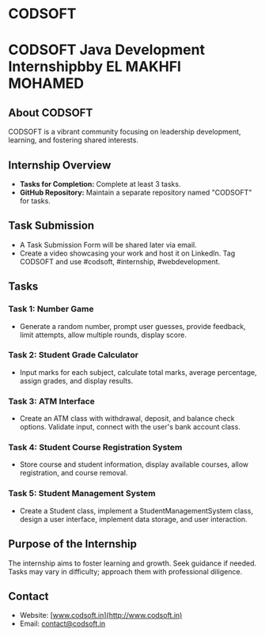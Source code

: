 # CODSOFT


# CODSOFT Java Development Internshipbby EL MAKHFI MOHAMED

## About CODSOFT
CODSOFT is a vibrant community focusing on leadership development, learning, and fostering shared interests.

## Internship Overview
- **Tasks for Completion:** Complete at least 3 tasks.
- **GitHub Repository:** Maintain a separate repository named "CODSOFT" for tasks.

## Task Submission
- A Task Submission Form will be shared later via email.
- Create a video showcasing your work and host it on LinkedIn. Tag CODSOFT and use #codsoft, #internship, #webdevelopment.

## Tasks
### Task 1: Number Game
- Generate a random number, prompt user guesses, provide feedback, limit attempts, allow multiple rounds, display score.

### Task 2: Student Grade Calculator
- Input marks for each subject, calculate total marks, average percentage, assign grades, and display results.

### Task 3: ATM Interface
- Create an ATM class with withdrawal, deposit, and balance check options. Validate input, connect with the user's bank account class.

### Task 4: Student Course Registration System
- Store course and student information, display available courses, allow registration, and course removal.

### Task 5: Student Management System
- Create a Student class, implement a StudentManagementSystem class, design a user interface, implement data storage, and user interaction.

## Purpose of the Internship
The internship aims to foster learning and growth. Seek guidance if needed. Tasks may vary in difficulty; approach them with professional diligence.

## Contact
- Website: [www.codsoft.in](http://www.codsoft.in)
- Email: contact@codsoft.in
